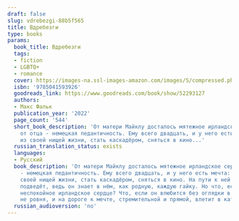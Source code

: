 ```yaml
---
draft: false
slug: vdrebezgi-88b5f565
title: Вдребезги
type: books
params:
  book_title: Вдребезги
  tags:
  - fiction
  - LGBTQ+
  - romance
  cover: https://images-na.ssl-images-amazon.com/images/S/compressed.photo.goodreads.com/books/1631313710i/52293127.jpg
  isbn: '9785041593926'
  goodreads_link: https://www.goodreads.com/book/show/52293127
  authors:
  - Макс Фальк
  publication_year: '2022'
  page_count: '544'
  short_book_description: 'От матери Майклу досталось мятежное ирландское сердце,
    от отца - немецкая педантичность. Ему всего двадцать, и у него есть мечта: вырваться
    из своей нищей жизни, стать каскадёром, сняться в кино...'
  russian_translation_status: exists
  languages:
  - Русский
  book_description: 'От матери Майклу досталось мятежное ирландское сердце, от отца
    - немецкая педантичность. Ему всего двадцать, и у него есть мечта: вырваться из
    своей нищей жизни, стать каскадёром, сняться в кино. На пути к ней мотоцикл не
    подведёт, ведь он знает в нём, как родную, каждую гайку. Но что, если подведёт
    неспокойное ирландское сердце? Что, если он влюбится без оглядки в того, кто ему
    не ровня, и на дороге к мечте, стремительной и прямой, влетит в катастрофу?'
  russian_audioversion: 'no'
---
```


